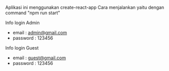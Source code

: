 Aplikasi ini menggunakan create-react-app
Cara menjalankan yaitu dengan command "npm run start"

Info login Admin
- email : admin@gmail.com
- password : 123456

Info login Guest
- email : guest@gmail.com
- password : 123456
